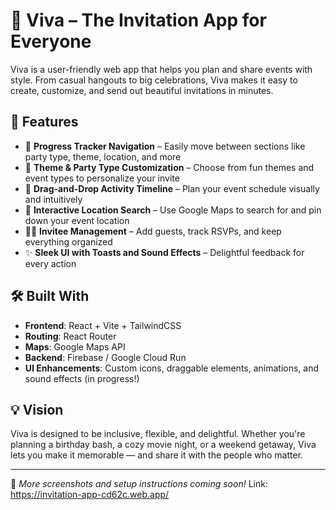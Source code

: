 # 🎉 Viva – The Invitation App for Everyone

Viva is a user-friendly web app that helps you plan and share events with style. From casual hangouts to big celebrations, Viva makes it easy to create, customize, and send out beautiful invitations in minutes.

## 🚀 Features

- 🧭 **Progress Tracker Navigation** – Easily move between sections like party type, theme, location, and more
- 🎨 **Theme & Party Type Customization** – Choose from fun themes and event types to personalize your invite
- 📅 **Drag-and-Drop Activity Timeline** – Plan your event schedule visually and intuitively
- 📍 **Interactive Location Search** – Use Google Maps to search for and pin down your event location
- 👯‍♀️ **Invitee Management** – Add guests, track RSVPs, and keep everything organized
- ✨ **Sleek UI with Toasts and Sound Effects** – Delightful feedback for every action

## 🛠️ Built With

- **Frontend**: React + Vite + TailwindCSS  
- **Routing**: React Router  
- **Maps**: Google Maps API  
- **Backend**: Firebase / Google Cloud Run  
- **UI Enhancements**: Custom icons, draggable elements, animations, and sound effects (in progress!)

## 💡 Vision

Viva is designed to be inclusive, flexible, and delightful. Whether you're planning a birthday bash, a cozy movie night, or a weekend getaway, Viva lets you make it memorable — and share it with the people who matter.

---

📸 *More screenshots and setup instructions coming soon!*
Link: https://invitation-app-cd62c.web.app/ 
